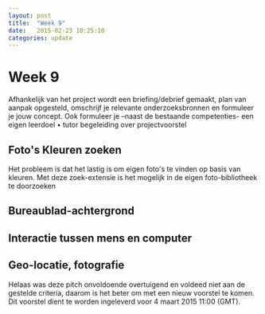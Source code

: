 ```yaml
---
layout: post
title:  "Week 9"
date:   2015-02-23 10:25:10
categories: update
---
```


# Week 9

Afhankelijk van het project wordt een briefing/debrief gemaakt, plan van aanpak opgesteld, omschrijf je relevante onderzoeksbronnen en formuleer je jouw concept. Ook formuleer je –naast de bestaande competenties- een eigen leerdoel
• tutor begeleiding over projectvoorstel

## Foto's Kleuren zoeken

Het probleem is dat het lastig is om eigen foto's te vinden op basis van kleuren. Met deze zoek-extensie is het mogelijk in de eigen foto-bibliotheek te doorzoeken
 
## Bureaublad-achtergrond

## Interactie tussen mens en computer

## Geo-locatie, fotografie

Helaas was deze pitch onvoldoende overtuigend en voldeed niet aan de gestelde criteria, daarom is het beter om met een nieuw voorstel te komen. Dit voorstel dient te worden ingeleverd voor 4 maart 2015 11:00 (GMT).


